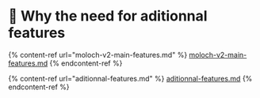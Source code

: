 # 👾 Why the need for aditionnal features

{% content-ref url="moloch-v2-main-features.md" %}
[moloch-v2-main-features.md](moloch-v2-main-features.md)
{% endcontent-ref %}

{% content-ref url="aditionnal-features.md" %}
[aditionnal-features.md](aditionnal-features.md)
{% endcontent-ref %}
